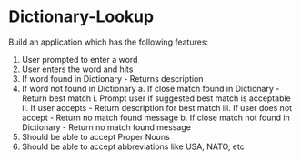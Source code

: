 # Dictionary-Lookup
Build an application which has the following features:
  1.  User prompted to enter a word
  2.  User enters the word and hits <enter>
  3.  If word found in Dictionary - Returns description
  4.  If word not found in Dictionary
      a.  If close match found in Dictionary - Return best match
          i. Prompt user if suggested best match is acceptable
          ii. If user accepts - Return description for best match
          iii. If user does not accept - Return no match found message
      b.  If close match not found in Dictionary - Return no match found message
  5.  Should be able to accept Proper Nouns
  6.  Should be able to accept abbreviations like USA, NATO, etc
